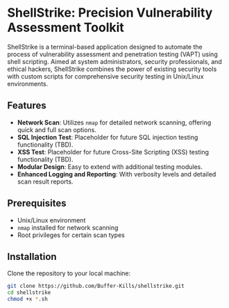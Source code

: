 # ShellStrike: Precision Vulnerability Assessment Toolkit

ShellStrike is a terminal-based application designed to automate the process of vulnerability assessment and penetration testing (VAPT) using shell scripting. Aimed at system administrators, security professionals, and ethical hackers, ShellStrike combines the power of existing security tools with custom scripts for comprehensive security testing in Unix/Linux environments.

## Features

- **Network Scan**: Utilizes `nmap` for detailed network scanning, offering quick and full scan options.
- **SQL Injection Test**: Placeholder for future SQL injection testing functionality (TBD).
- **XSS Test**: Placeholder for future Cross-Site Scripting (XSS) testing functionality (TBD).
- **Modular Design**: Easy to extend with additional testing modules.
- **Enhanced Logging and Reporting**: With verbosity levels and detailed scan result reports.

## Prerequisites

- Unix/Linux environment
- `nmap` installed for network scanning
- Root privileges for certain scan types

## Installation

Clone the repository to your local machine:

```bash
git clone https://github.com/Buffer-Kills/shellstrike.git
cd shellstrike
chmod +x *.sh
